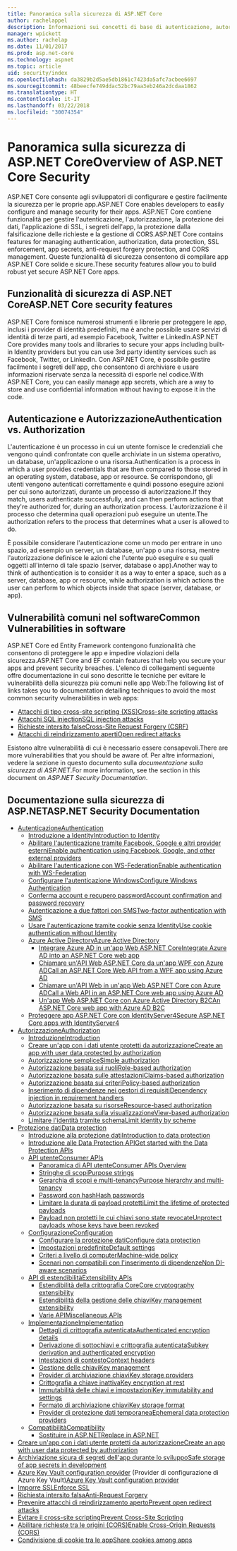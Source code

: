 ```yaml
---
title: Panoramica sulla sicurezza di ASP.NET Core
author: rachelappel
description: Informazioni sui concetti di base di autenticazione, autorizzazione e sicurezza in ASP.NET Core.
manager: wpickett
ms.author: rachelap
ms.date: 11/01/2017
ms.prod: asp.net-core
ms.technology: aspnet
ms.topic: article
uid: security/index
ms.openlocfilehash: da3829b2d5ae5db1861c7423da5afc7acbee6697
ms.sourcegitcommit: 48beecfe749ddac52bc79aa3eb246a2dcdaa1862
ms.translationtype: HT
ms.contentlocale: it-IT
ms.lasthandoff: 03/22/2018
ms.locfileid: "30074354"
---
```

# <a name="overview-of-aspnet-core-security"></a><span data-ttu-id="aa34f-103">Panoramica sulla sicurezza di ASP.NET Core</span><span class="sxs-lookup"><span data-stu-id="aa34f-103">Overview of ASP.NET Core Security</span></span>

<span data-ttu-id="aa34f-104">ASP.NET Core consente agli sviluppatori di configurare e gestire facilmente la sicurezza per le proprie app.</span><span class="sxs-lookup"><span data-stu-id="aa34f-104">ASP.NET Core enables developers to easily configure and manage security for their apps.</span></span> <span data-ttu-id="aa34f-105">ASP.NET Core contiene funzionalità per gestire l'autenticazione, l'autorizzazione, la protezione dei dati, l'applicazione di SSL, i segreti dell'app, la protezione dalla falsificazione delle richieste e la gestione di CORS.</span><span class="sxs-lookup"><span data-stu-id="aa34f-105">ASP.NET Core contains features for managing authentication, authorization, data protection, SSL enforcement, app secrets, anti-request forgery protection, and CORS management.</span></span> <span data-ttu-id="aa34f-106">Queste funzionalità di sicurezza consentono di compilare app ASP.NET Core solide e sicure.</span><span class="sxs-lookup"><span data-stu-id="aa34f-106">These security features allow you to build robust yet secure ASP.NET Core apps.</span></span>

## <a name="aspnet-core-security-features"></a><span data-ttu-id="aa34f-107">Funzionalità di sicurezza di ASP.NET Core</span><span class="sxs-lookup"><span data-stu-id="aa34f-107">ASP.NET Core security features</span></span>

<span data-ttu-id="aa34f-108">ASP.NET Core fornisce numerosi strumenti e librerie per proteggere le app, inclusi i provider di identità predefiniti, ma è anche possibile usare servizi di identità di terze parti, ad esempio Facebook, Twitter e LinkedIn.</span><span class="sxs-lookup"><span data-stu-id="aa34f-108">ASP.NET Core provides many tools and libraries to secure your apps including built-in Identity providers but you can use 3rd party identity services such as Facebook, Twitter, or LinkedIn.</span></span> <span data-ttu-id="aa34f-109">Con ASP.NET Core, è possibile gestire facilmente i segreti dell'app, che consentono di archiviare e usare informazioni riservate senza la necessità di esporle nel codice.</span><span class="sxs-lookup"><span data-stu-id="aa34f-109">With ASP.NET Core, you can easily manage app secrets, which are a way to store and use confidential information without having to expose it in the code.</span></span>

## <a name="authentication-vs-authorization"></a><span data-ttu-id="aa34f-110">Autenticazione e Autorizzazione</span><span class="sxs-lookup"><span data-stu-id="aa34f-110">Authentication vs. Authorization</span></span>

<span data-ttu-id="aa34f-111">L'autenticazione è un processo in cui un utente fornisce le credenziali che vengono quindi confrontate con quelle archiviate in un sistema operativo, un database, un'applicazione o una risorsa.</span><span class="sxs-lookup"><span data-stu-id="aa34f-111">Authentication is a process in which a user provides credentials that are then compared to those stored in an operating system, database, app or resource.</span></span> <span data-ttu-id="aa34f-112">Se corrispondono, gli utenti vengono autenticati correttamente e quindi possono eseguire azioni per cui sono autorizzati, durante un processo di autorizzazione.</span><span class="sxs-lookup"><span data-stu-id="aa34f-112">If they match, users authenticate successfully, and can then perform actions that they're authorized for, during an authorization process.</span></span> <span data-ttu-id="aa34f-113">L'autorizzazione è il processo che determina quali operazioni può eseguire un utente.</span><span class="sxs-lookup"><span data-stu-id="aa34f-113">The authorization refers to the process that determines what a user is allowed to do.</span></span>

<span data-ttu-id="aa34f-114">È possibile considerare l'autenticazione come un modo per entrare in uno spazio, ad esempio un server, un database, un'app o una risorsa, mentre l'autorizzazione definisce le azioni che l'utente può eseguire e su quali oggetti all'interno di tale spazio (server, database o app).</span><span class="sxs-lookup"><span data-stu-id="aa34f-114">Another way to think of authentication is to consider it as a way to enter a space, such as a server, database, app or resource, while authorization is which actions the user can perform to which objects inside that space (server, database, or app).</span></span>

## <a name="common-vulnerabilities-in-software"></a><span data-ttu-id="aa34f-115">Vulnerabilità comuni nel software</span><span class="sxs-lookup"><span data-stu-id="aa34f-115">Common Vulnerabilities in software</span></span>

<span data-ttu-id="aa34f-116">ASP.NET Core ed Entity Framework contengono funzionalità che consentono di proteggere le app e impedire violazioni della sicurezza.</span><span class="sxs-lookup"><span data-stu-id="aa34f-116">ASP.NET Core and EF contain features that help you secure your apps and prevent security breaches.</span></span> <span data-ttu-id="aa34f-117">L'elenco di collegamenti seguente offre documentazione in cui sono descritte le tecniche per evitare le vulnerabilità della sicurezza più comuni nelle app Web:</span><span class="sxs-lookup"><span data-stu-id="aa34f-117">The following list of links takes you to documentation detailing techniques to avoid the most common security vulnerabilities in web apps:</span></span>

* [<span data-ttu-id="aa34f-118">Attacchi di tipo cross-site scripting (XSS)</span><span class="sxs-lookup"><span data-stu-id="aa34f-118">Cross-site scripting attacks</span></span>](xref:security/cross-site-scripting)
* [<span data-ttu-id="aa34f-119">Attacchi SQL injection</span><span class="sxs-lookup"><span data-stu-id="aa34f-119">SQL injection attacks</span></span>](https://docs.microsoft.com/ef/core/querying/raw-sql)
* [<span data-ttu-id="aa34f-120">Richieste intersito false</span><span class="sxs-lookup"><span data-stu-id="aa34f-120">Cross-Site Request Forgery (CSRF)</span></span>](xref:security/anti-request-forgery)
* [<span data-ttu-id="aa34f-121">Attacchi di reindirizzamento aperti</span><span class="sxs-lookup"><span data-stu-id="aa34f-121">Open redirect attacks</span></span>](xref:security/preventing-open-redirects)

<span data-ttu-id="aa34f-122">Esistono altre vulnerabilità di cui è necessario essere consapevoli.</span><span class="sxs-lookup"><span data-stu-id="aa34f-122">There are more vulnerabilities that you should be aware of.</span></span> <span data-ttu-id="aa34f-123">Per altre informazioni, vedere la sezione in questo documento sulla *documentazione sulla sicurezza di ASP.NET*.</span><span class="sxs-lookup"><span data-stu-id="aa34f-123">For more information, see the section in this document on *ASP.NET Security Documentation*.</span></span>

## <a name="aspnet-security-documentation"></a><span data-ttu-id="aa34f-124">Documentazione sulla sicurezza di ASP.NET</span><span class="sxs-lookup"><span data-stu-id="aa34f-124">ASP.NET Security Documentation</span></span>

*   [<span data-ttu-id="aa34f-125">Autenticazione</span><span class="sxs-lookup"><span data-stu-id="aa34f-125">Authentication</span></span>](xref:security/authentication/index)
    *   [<span data-ttu-id="aa34f-126">Introduzione a Identity</span><span class="sxs-lookup"><span data-stu-id="aa34f-126">Introduction to Identity</span></span>](xref:security/authentication/identity)
    *   [<span data-ttu-id="aa34f-127">Abilitare l'autenticazione tramite Facebook, Google e altri provider esterni</span><span class="sxs-lookup"><span data-stu-id="aa34f-127">Enable authentication using Facebook, Google, and other external providers</span></span>](xref:security/authentication/social/index)
    *   [<span data-ttu-id="aa34f-128">Abilitare l'autenticazione con WS-Federation</span><span class="sxs-lookup"><span data-stu-id="aa34f-128">Enable authentication with WS-Federation</span></span>](xref:security/authentication/ws-federation)
    * [<span data-ttu-id="aa34f-129">Configurare l'autenticazione Windows</span><span class="sxs-lookup"><span data-stu-id="aa34f-129">Configure Windows Authentication</span></span>](xref:security/authentication/windowsauth)
    *   [<span data-ttu-id="aa34f-130">Conferma account e recupero password</span><span class="sxs-lookup"><span data-stu-id="aa34f-130">Account confirmation and password recovery</span></span>](xref:security/authentication/accconfirm)
    *   [<span data-ttu-id="aa34f-131">Autenticazione a due fattori con SMS</span><span class="sxs-lookup"><span data-stu-id="aa34f-131">Two-factor authentication with SMS</span></span>](xref:security/authentication/2fa)
    *   [<span data-ttu-id="aa34f-132">Usare l'autenticazione tramite cookie senza Identity</span><span class="sxs-lookup"><span data-stu-id="aa34f-132">Use cookie authentication without Identity</span></span>](xref:security/authentication/cookie)
    *   [<span data-ttu-id="aa34f-133">Azure Active Directory</span><span class="sxs-lookup"><span data-stu-id="aa34f-133">Azure Active Directory</span></span>](xref:security/authentication/azure-active-directory/index)
        *   [<span data-ttu-id="aa34f-134">Integrare Azure AD in un'app Web ASP.NET Core</span><span class="sxs-lookup"><span data-stu-id="aa34f-134">Integrate Azure AD into an ASP.NET Core web app</span></span>](https://azure.microsoft.com/documentation/samples/active-directory-dotnet-webapp-openidconnect-aspnetcore/)
        *   [<span data-ttu-id="aa34f-135">Chiamare un'API Web ASP.NET Core da un'app WPF con Azure AD</span><span class="sxs-lookup"><span data-stu-id="aa34f-135">Call an ASP.NET Core Web API from a WPF app using Azure AD</span></span>](https://azure.microsoft.com/documentation/samples/active-directory-dotnet-native-aspnetcore/)
        *   [<span data-ttu-id="aa34f-136">Chiamare un'API Web in un'app Web ASP.NET Core con Azure AD</span><span class="sxs-lookup"><span data-stu-id="aa34f-136">Call a Web API in an ASP.NET Core web app using Azure AD</span></span>](https://azure.microsoft.com/documentation/samples/active-directory-dotnet-webapp-webapi-openidconnect-aspnetcore/)
        *   [<span data-ttu-id="aa34f-137">Un'app Web ASP.NET Core con Azure Active Directory B2C</span><span class="sxs-lookup"><span data-stu-id="aa34f-137">An ASP.NET Core web app with Azure AD B2C</span></span>](https://azure.microsoft.com/resources/samples/active-directory-b2c-dotnetcore-webapp/)
    *   [<span data-ttu-id="aa34f-138">Proteggere app ASP.NET Core con IdentityServer4</span><span class="sxs-lookup"><span data-stu-id="aa34f-138">Secure ASP.NET Core apps with IdentityServer4</span></span>](https://identityserver4.readthedocs.io)
*   [<span data-ttu-id="aa34f-139">Autorizzazione</span><span class="sxs-lookup"><span data-stu-id="aa34f-139">Authorization</span></span>](xref:security/authorization/index)
    *   [<span data-ttu-id="aa34f-140">Introduzione</span><span class="sxs-lookup"><span data-stu-id="aa34f-140">Introduction</span></span>](xref:security/authorization/introduction)
    *   [<span data-ttu-id="aa34f-141">Creare un'app con i dati utente protetti da autorizzazione</span><span class="sxs-lookup"><span data-stu-id="aa34f-141">Create an app with user data protected by authorization</span></span>](xref:security/authorization/secure-data)
    *   [<span data-ttu-id="aa34f-142">Autorizzazione semplice</span><span class="sxs-lookup"><span data-stu-id="aa34f-142">Simple authorization</span></span>](xref:security/authorization/simple)
    *   [<span data-ttu-id="aa34f-143">Autorizzazione basata sui ruoli</span><span class="sxs-lookup"><span data-stu-id="aa34f-143">Role-based authorization</span></span>](xref:security/authorization/roles)
    *   [<span data-ttu-id="aa34f-144">Autorizzazione basata sulle attestazioni</span><span class="sxs-lookup"><span data-stu-id="aa34f-144">Claims-based authorization</span></span>](xref:security/authorization/claims)
    *   [<span data-ttu-id="aa34f-145">Autorizzazione basata sui criteri</span><span class="sxs-lookup"><span data-stu-id="aa34f-145">Policy-based authorization</span></span>](xref:security/authorization/policies)
    *   [<span data-ttu-id="aa34f-146">Inserimento di dipendenze nei gestori di requisiti</span><span class="sxs-lookup"><span data-stu-id="aa34f-146">Dependency injection in requirement handlers</span></span>](xref:security/authorization/dependencyinjection)
    *   [<span data-ttu-id="aa34f-147">Autorizzazione basata su risorse</span><span class="sxs-lookup"><span data-stu-id="aa34f-147">Resource-based authorization</span></span>](xref:security/authorization/resourcebased)
    *   [<span data-ttu-id="aa34f-148">Autorizzazione basata sulla visualizzazione</span><span class="sxs-lookup"><span data-stu-id="aa34f-148">View-based authorization</span></span>](xref:security/authorization/views)
    *   [<span data-ttu-id="aa34f-149">Limitare l'identità tramite schema</span><span class="sxs-lookup"><span data-stu-id="aa34f-149">Limit identity by scheme</span></span>](xref:security/authorization/limitingidentitybyscheme)
*   [<span data-ttu-id="aa34f-150">Protezione dati</span><span class="sxs-lookup"><span data-stu-id="aa34f-150">Data protection</span></span>](xref:security/data-protection/index)
    *   [<span data-ttu-id="aa34f-151">Introduzione alla protezione dati</span><span class="sxs-lookup"><span data-stu-id="aa34f-151">Introduction to data protection</span></span>](xref:security/data-protection/introduction)
    *   [<span data-ttu-id="aa34f-152">Introduzione alle Data Protection API</span><span class="sxs-lookup"><span data-stu-id="aa34f-152">Get started with the Data Protection APIs</span></span>](xref:security/data-protection/using-data-protection)
    *   [<span data-ttu-id="aa34f-153">API utente</span><span class="sxs-lookup"><span data-stu-id="aa34f-153">Consumer APIs</span></span>](xref:security/data-protection/consumer-apis/index)
        *   [<span data-ttu-id="aa34f-154">Panoramica di API utente</span><span class="sxs-lookup"><span data-stu-id="aa34f-154">Consumer APIs Overview</span></span>](xref:security/data-protection/consumer-apis/overview)
        *   [<span data-ttu-id="aa34f-155">Stringhe di scopi</span><span class="sxs-lookup"><span data-stu-id="aa34f-155">Purpose strings</span></span>](xref:security/data-protection/consumer-apis/purpose-strings)
        *   [<span data-ttu-id="aa34f-156">Gerarchia di scopi e multi-tenancy</span><span class="sxs-lookup"><span data-stu-id="aa34f-156">Purpose hierarchy and multi-tenancy</span></span>](xref:security/data-protection/consumer-apis/purpose-strings-multitenancy)
        *   [<span data-ttu-id="aa34f-157">Password con hash</span><span class="sxs-lookup"><span data-stu-id="aa34f-157">Hash passwords</span></span>](xref:security/data-protection/consumer-apis/password-hashing)
        *   [<span data-ttu-id="aa34f-158">Limitare la durata di payload protetti</span><span class="sxs-lookup"><span data-stu-id="aa34f-158">Limit the lifetime of protected payloads</span></span>](xref:security/data-protection/consumer-apis/limited-lifetime-payloads)
        *   [<span data-ttu-id="aa34f-159">Payload non protetti le cui chiavi sono state revocate</span><span class="sxs-lookup"><span data-stu-id="aa34f-159">Unprotect payloads whose keys have been revoked</span></span>](xref:security/data-protection/consumer-apis/dangerous-unprotect)
    *   [<span data-ttu-id="aa34f-160">Configurazione</span><span class="sxs-lookup"><span data-stu-id="aa34f-160">Configuration</span></span>](xref:security/data-protection/configuration/index)
        *   [<span data-ttu-id="aa34f-161">Configurare la protezione dati</span><span class="sxs-lookup"><span data-stu-id="aa34f-161">Configure data protection</span></span>](xref:security/data-protection/configuration/overview)
        *   [<span data-ttu-id="aa34f-162">Impostazioni predefinite</span><span class="sxs-lookup"><span data-stu-id="aa34f-162">Default settings</span></span>](xref:security/data-protection/configuration/default-settings)
        *   [<span data-ttu-id="aa34f-163">Criteri a livello di computer</span><span class="sxs-lookup"><span data-stu-id="aa34f-163">Machine-wide policy</span></span>](xref:security/data-protection/configuration/machine-wide-policy)
        *   [<span data-ttu-id="aa34f-164">Scenari non compatibili con l'inserimento di dipendenze</span><span class="sxs-lookup"><span data-stu-id="aa34f-164">Non DI-aware scenarios</span></span>](xref:security/data-protection/configuration/non-di-scenarios)
    *   [<span data-ttu-id="aa34f-165">API di estendibilità</span><span class="sxs-lookup"><span data-stu-id="aa34f-165">Extensibility APIs</span></span>](xref:security/data-protection/extensibility/index)
        *   [<span data-ttu-id="aa34f-166">Estendibilità della crittografia Core</span><span class="sxs-lookup"><span data-stu-id="aa34f-166">Core cryptography extensibility</span></span>](xref:security/data-protection/extensibility/core-crypto)
        *   [<span data-ttu-id="aa34f-167">Estendibilità della gestione delle chiavi</span><span class="sxs-lookup"><span data-stu-id="aa34f-167">Key management extensibility</span></span>](xref:security/data-protection/extensibility/key-management)
        *   [<span data-ttu-id="aa34f-168">Varie API</span><span class="sxs-lookup"><span data-stu-id="aa34f-168">Miscellaneous APIs</span></span>](xref:security/data-protection/extensibility/misc-apis)
    *   [<span data-ttu-id="aa34f-169">Implementazione</span><span class="sxs-lookup"><span data-stu-id="aa34f-169">Implementation</span></span>](xref:security/data-protection/implementation/index)
        *   [<span data-ttu-id="aa34f-170">Dettagli di crittografia autenticata</span><span class="sxs-lookup"><span data-stu-id="aa34f-170">Authenticated encryption details</span></span>](xref:security/data-protection/implementation/authenticated-encryption-details)
        *   [<span data-ttu-id="aa34f-171">Derivazione di sottochiavi e crittografia autenticata</span><span class="sxs-lookup"><span data-stu-id="aa34f-171">Subkey derivation and authenticated encryption</span></span>](xref:security/data-protection/implementation/subkeyderivation)
        *   [<span data-ttu-id="aa34f-172">Intestazioni di contesto</span><span class="sxs-lookup"><span data-stu-id="aa34f-172">Context headers</span></span>](xref:security/data-protection/implementation/context-headers)
        *   [<span data-ttu-id="aa34f-173">Gestione delle chiavi</span><span class="sxs-lookup"><span data-stu-id="aa34f-173">Key management</span></span>](xref:security/data-protection/implementation/key-management)
        *   [<span data-ttu-id="aa34f-174">Provider di archiviazione chiavi</span><span class="sxs-lookup"><span data-stu-id="aa34f-174">Key storage providers</span></span>](xref:security/data-protection/implementation/key-storage-providers)
        *   [<span data-ttu-id="aa34f-175">Crittografia a chiave inattiva</span><span class="sxs-lookup"><span data-stu-id="aa34f-175">Key encryption at rest</span></span>](xref:security/data-protection/implementation/key-encryption-at-rest)
        *   [<span data-ttu-id="aa34f-176">Immutabilità delle chiavi e impostazioni</span><span class="sxs-lookup"><span data-stu-id="aa34f-176">Key immutability and settings</span></span>](xref:security/data-protection/implementation/key-immutability)
        *   [<span data-ttu-id="aa34f-177">Formato di archiviazione chiavi</span><span class="sxs-lookup"><span data-stu-id="aa34f-177">Key storage format</span></span>](xref:security/data-protection/implementation/key-storage-format)
        *   [<span data-ttu-id="aa34f-178">Provider di protezione dati temporanea</span><span class="sxs-lookup"><span data-stu-id="aa34f-178">Ephemeral data protection providers</span></span>](xref:security/data-protection/implementation/key-storage-ephemeral)
    *   [<span data-ttu-id="aa34f-179">Compatibilità</span><span class="sxs-lookup"><span data-stu-id="aa34f-179">Compatibility</span></span>](xref:security/data-protection/compatibility/index)
        *   [<span data-ttu-id="aa34f-180">Sostituire <machineKey> in ASP.NET</span><span class="sxs-lookup"><span data-stu-id="aa34f-180">Replace <machineKey> in ASP.NET</span></span>](xref:security/data-protection/compatibility/replacing-machinekey)
*   [<span data-ttu-id="aa34f-181">Creare un'app con i dati utente protetti da autorizzazione</span><span class="sxs-lookup"><span data-stu-id="aa34f-181">Create an app with user data protected by authorization</span></span>](xref:security/authorization/secure-data)
*   [<span data-ttu-id="aa34f-182">Archiviazione sicura di segreti dell'app durante lo sviluppo</span><span class="sxs-lookup"><span data-stu-id="aa34f-182">Safe storage of app secrets in development</span></span>](xref:security/app-secrets)
*   <span data-ttu-id="aa34f-183">[Azure Key Vault configuration provider](xref:security/key-vault-configuration) (Provider di configurazione di Azure Key Vault)</span><span class="sxs-lookup"><span data-stu-id="aa34f-183">[Azure Key Vault configuration provider](xref:security/key-vault-configuration)</span></span>
*   [<span data-ttu-id="aa34f-184">Imporre SSL</span><span class="sxs-lookup"><span data-stu-id="aa34f-184">Enforce SSL</span></span>](xref:security/enforcing-ssl)
*   [<span data-ttu-id="aa34f-185">Richiesta intersito falsa</span><span class="sxs-lookup"><span data-stu-id="aa34f-185">Anti-Request Forgery</span></span>](xref:security/anti-request-forgery)
*   [<span data-ttu-id="aa34f-186">Prevenire attacchi di reindirizzamento aperto</span><span class="sxs-lookup"><span data-stu-id="aa34f-186">Prevent open redirect attacks</span></span>](xref:security/preventing-open-redirects)
*   [<span data-ttu-id="aa34f-187">Evitare il cross-site scripting</span><span class="sxs-lookup"><span data-stu-id="aa34f-187">Prevent Cross-Site Scripting</span></span>](xref:security/cross-site-scripting)
*   [<span data-ttu-id="aa34f-188">Abilitare richieste tra le origini (CORS)</span><span class="sxs-lookup"><span data-stu-id="aa34f-188">Enable Cross-Origin Requests (CORS)</span></span>](xref:security/cors)
*   [<span data-ttu-id="aa34f-189">Condivisione di cookie tra le app</span><span class="sxs-lookup"><span data-stu-id="aa34f-189">Share cookies among apps</span></span>](xref:security/cookie-sharing)
